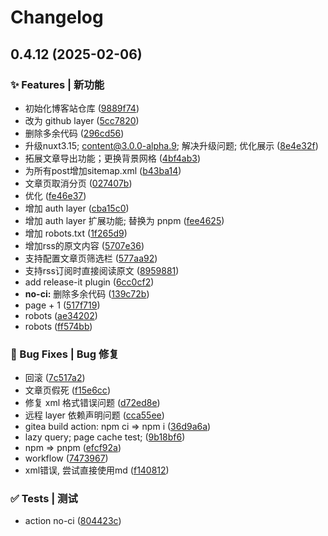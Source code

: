 # Changelog

## 0.4.12 (2025-02-06)

### ✨ Features | 新功能

* 初始化博客站仓库 ([9889f74](https://43.156.136.151/zzaoclub/blogz/commit/9889f74b5f42dfa4792df4f0bf506b957a7e98d6))
* 改为 github layer ([5cc7820](https://43.156.136.151/zzaoclub/blogz/commit/5cc7820f5d36210a1826a9794be99edfcda24bf4))
* 删除多余代码 ([296cd56](https://43.156.136.151/zzaoclub/blogz/commit/296cd56b50539e9d8d9c4ae50dc0ae700407420d))
* 升级nuxt3.15; content@3.0.0-alpha.9; 解决升级问题; 优化展示 ([8e4e32f](https://43.156.136.151/zzaoclub/blogz/commit/8e4e32fb3466aad9fffd34d143357a18fc7db002))
* 拓展文章导出功能；更换背景网格 ([4bf4ab3](https://43.156.136.151/zzaoclub/blogz/commit/4bf4ab31912d556e16b5a696d8df54cd3146fd0d))
* 为所有post增加sitemap.xml ([b43ba14](https://43.156.136.151/zzaoclub/blogz/commit/b43ba149d8d9e1fd12338ed59eeb6bd3122752db))
* 文章页取消分页 ([027407b](https://43.156.136.151/zzaoclub/blogz/commit/027407b01e2a0f873684272083a34c980215aa31))
* 优化 ([fe46e37](https://43.156.136.151/zzaoclub/blogz/commit/fe46e37639c184d430edfa69aa2a1cdab624443d))
* 增加 auth layer ([cba15c0](https://43.156.136.151/zzaoclub/blogz/commit/cba15c0c61effb2697f14543eb603ef28f74a8cf))
* 增加 auth layer 扩展功能; 替换为 pnpm ([fee4625](https://43.156.136.151/zzaoclub/blogz/commit/fee4625882c4cee9fb1491cfd63df24258b2e330))
* 增加 robots.txt ([1f265d9](https://43.156.136.151/zzaoclub/blogz/commit/1f265d9f7af9ab94d7085bcd0747d9b5a7089218))
* 增加rss的原文内容 ([5707e36](https://43.156.136.151/zzaoclub/blogz/commit/5707e36384ebc7df584898859d6925f585836eb5))
* 支持配置文章页筛选栏 ([577aa92](https://43.156.136.151/zzaoclub/blogz/commit/577aa921c3e62935018924ccc5afa481fe8f5b39))
* 支持rss订阅时直接阅读原文 ([8959881](https://43.156.136.151/zzaoclub/blogz/commit/8959881c6561843d14f926fbf37ba9987cc5f5af))
* add release-it plugin ([6cc0cf2](https://43.156.136.151/zzaoclub/blogz/commit/6cc0cf20cab67ec52c13af62a22b0d0a491de59c))
* **no-ci:** 删除多余代码 ([139c72b](https://43.156.136.151/zzaoclub/blogz/commit/139c72b4aca5f18dcdcbc1c2cd7031b81b81915a))
* page + 1 ([517f719](https://43.156.136.151/zzaoclub/blogz/commit/517f71938e8b2ae00495f5a1cbdfa1730bfabd9b))
* robots ([ae34202](https://43.156.136.151/zzaoclub/blogz/commit/ae3420220c0e53c2f06453440313bc93e6480bf5))
* robots ([ff574bb](https://43.156.136.151/zzaoclub/blogz/commit/ff574bbf8377fc3590c6e42f78f7772149e8faa8))

### 🐛 Bug Fixes | Bug 修复

* 回滚 ([7c517a2](https://43.156.136.151/zzaoclub/blogz/commit/7c517a2941c1c20be540857057a853d1e15bae33))
* 文章页假死 ([f15e6cc](https://43.156.136.151/zzaoclub/blogz/commit/f15e6cc01212b9079e8c223258dff5598aafa461))
* 修复 xml 格式错误问题 ([d72ed8e](https://43.156.136.151/zzaoclub/blogz/commit/d72ed8ee376f7aee2f53fdc5e3922253d581498f))
* 远程 layer 依赖声明问题 ([cca55ee](https://43.156.136.151/zzaoclub/blogz/commit/cca55eea9f4249b698f1d5a0f2a8c9b2b6535595))
* gitea build action: npm ci => npm i ([36d9a6a](https://43.156.136.151/zzaoclub/blogz/commit/36d9a6aa4dbfb306d7c8768bbf084d40778df7c6))
* lazy query; page cache test; ([9b18bf6](https://43.156.136.151/zzaoclub/blogz/commit/9b18bf6b60c51a00d7198d04d920352b03f252a2))
* npm => pnpm ([efcf92a](https://43.156.136.151/zzaoclub/blogz/commit/efcf92a77b713b3612dff1a4e53d4e52f1de1c82))
* workflow ([7473967](https://43.156.136.151/zzaoclub/blogz/commit/7473967756b7aa6093f70897503ad249b15e6f53))
* xml错误, 尝试直接使用md ([f140812](https://43.156.136.151/zzaoclub/blogz/commit/f14081283329c984e63cb7201dc5712c049d2e67))

### ✅ Tests | 测试

* action no-ci ([804423c](https://43.156.136.151/zzaoclub/blogz/commit/804423cc2ff67ef4b65b576c22a122be96e975bf))
